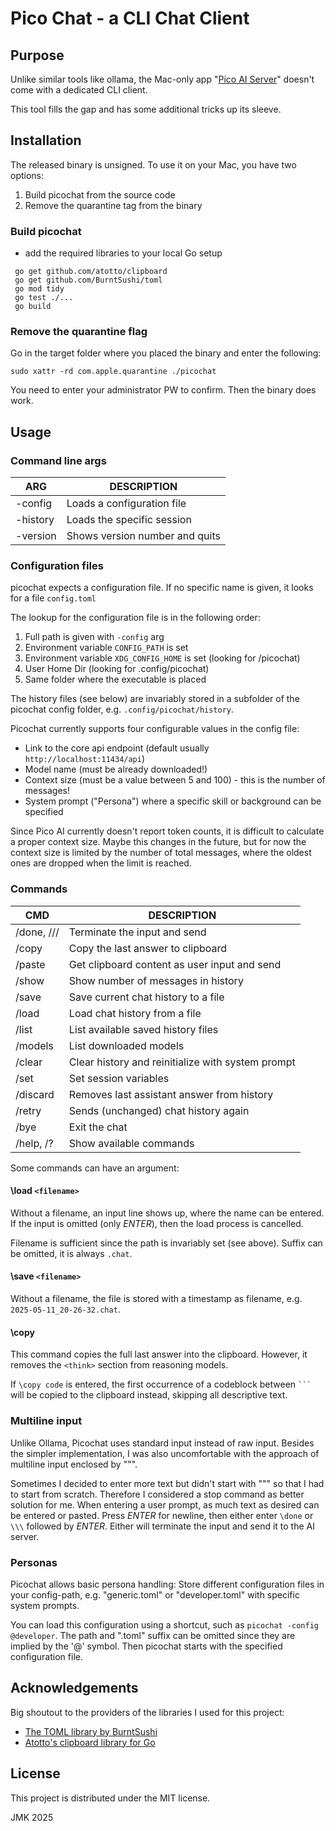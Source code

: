 # Pico Chat - a CLI Chat Client

## Purpose
Unlike similar tools like ollama, the Mac-only app "[Pico AI Server](https://picogpt.app/)" doesn't come with a dedicated CLI client.

This tool fills the gap and has some additional tricks up its sleeve.

## Installation

The released binary is unsigned. To use it on your Mac, you have two options:

 1. Build picochat from the source code
 2. Remove the quarantine tag from the binary

### Build picochat

 * add the required libraries to your local Go setup

 ```
  go get github.com/atotto/clipboard
  go get github.com/BurntSushi/toml
  go mod tidy
  go test ./...
  go build
 ```

### Remove the quarantine flag

Go in the target folder where you placed the binary and enter the following:

`sudo xattr -rd com.apple.quarantine ./picochat`

You need to enter your administrator PW to confirm. Then the binary does work.

## Usage

### Command line args

| ARG      | DESCRIPTION                    |
| -------- | ------------------------------ |
| -config  | Loads a configuration file     |
| -history | Loads the specific session     |
| -version | Shows version number and quits |

### Configuration files

picochat expects a configuration file. If no specific name is given, it looks for a file `config.toml`

The lookup for the configuration file is in the following order:

 1. Full path is given with `-config` arg
 2. Environment variable `CONFIG_PATH` is set
 3. Environment variable  `XDG_CONFIG_HOME` is set (looking for /picochat)
 4. User Home Dir (looking for .config/picochat)
 5. Same folder where the executable is placed

The history files (see below) are invariably stored in a subfolder of the picochat config folder, e.g. `.config/picochat/history`.

Picochat currently supports four configurable values in the config file:

 * Link to the core api endpoint (default usually `http://localhost:11434/api`)
 * Model name (must be already downloaded!)
 * Context size (must be a value between 5 and 100) - this is the number of messages!
 * System prompt ("Persona") where a specific skill or background can be specified

Since Pico AI currently doesn't report token counts, it is difficult to calculate a proper context size. Maybe this changes in the future, but for now the context size is limited by the number of total messages, where the oldest ones are dropped when the limit is reached.

### Commands

| CMD        | DESCRIPTION |
| ---------- | ------------------------------------------------- |
| /done, /// | Terminate the input and send |
| /copy      | Copy the last answer to clipboard |
| /paste     | Get clipboard content as user input and send |
| /show      | Show number of messages in history |
| /save      | Save current chat history to a file |
| /load      | Load chat history from a file |
| /list      | List available saved history files |
| /models    | List downloaded models |
| /clear     | Clear history and reinitialize with system prompt |
| /set       | Set session variables |
| /discard   | Removes last assistant answer from history |
| /retry     | Sends (unchanged) chat history again |
| /bye       | Exit the chat |
| /help, /?  | Show available commands |

Some commands can have an argument:

#### \load `<filename>`

Without a filename, an input line shows up, where the name can be entered. If the input is omitted (only _ENTER_), then the load process is cancelled.

Filename is sufficient since the path is invariably set (see above). Suffix can be omitted, it is always `.chat`.

#### \save `<filename>`

Without a filename, the file is stored with a timestamp as filename, e.g. `2025-05-11_20-26-32.chat`.


#### \copy

This command copies the full last answer into the clipboard. However, it removes the `<think>` section from reasoning models.

If `\copy code` is entered, the first occurrence of a codeblock between ` ``` ` will be copied to the clipboard instead, skipping all descriptive text.


### Multiline input
Unlike Ollama, Picochat uses standard input instead of raw input. Besides the simpler implementation, I was also uncomfortable with the approach of multiline input enclosed by """.

Sometimes I decided to enter more text but didn't start with """ so that I had to start from scratch. Therefore I considered a stop command as better solution for me. When entering a user prompt, as much text as desired can be entered or pasted. Press _ENTER_ for newline, then either enter `\done` or `\\\` followed by _ENTER_. Either will terminate the input and send it to the AI server.


### Personas

Picochat allows basic persona handling: Store different configuration files in your config-path, e.g. "generic.toml" or "developer.toml" with specific system prompts.

You can load this configuration using a shortcut, such as `picochat -config @developer`. The path and ".toml" suffix can be omitted since they are implied by the '@' symbol. Then picochat starts with the specified configuration file.


## Acknowledgements

Big shoutout to the providers of the libraries I used for this project:

 * [The TOML library by BurntSushi](https://github.com/BurntSushi/toml)
 * [Atotto's clipboard library for Go](https://github.com/atotto/clipboard)


## License

This project is distributed under the MIT license.

JMK 2025
